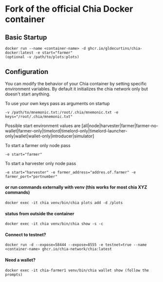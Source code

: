 # Fork of the official Chia Docker container

## Basic Startup
```
docker run --name <container-name> -d ghcr.io/gldecurtins/chia-docker:latest -e start="farmer"
(optional -v /path/to/plots:plots)
```

## Configuration

You can modify the behavior of your Chia container by setting specific environment variables. By default it initializes the chia network only but doesn't start anything.

To use your own keys pass as arguments on startup
```
-v /path/to/mnemonic.txt:/root/.chia/mnemonic.txt -e keys="/root/.chia/mnemonic.txt"
```

Possible start environment values are [all|node|harvester|farmer|farmer-no-wallet|farmer-only|timelord|timelord-only|timelord-launcher-only|wallet|wallet-only|introducer|simulator]

To start a farmer only node pass
```
-e start="farmer"
```

To start a harvester only node pass
```
-e start="harvester" -e farmer_address="addres.of.farmer" -e farmer_port="portnumber"
```

#### or run commands externally with venv (this works for most chia XYZ commands)
```
docker exec -it chia venv/bin/chia plots add -d /plots
```

#### status from outside the container
```
docker exec -it chia venv/bin/chia show -s -c
```

#### Connect to testnet?
```
docker run -d --expose=58444 --expose=8555 -e testnet=true --name <container-name> ghcr.io/chia-network/chia:latest
```

#### Need a wallet?
```
docker exec -it chia-farmer1 venv/bin/chia wallet show (follow the prompts)
```
